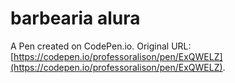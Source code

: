 # barbearia alura

A Pen created on CodePen.io. Original URL: [https://codepen.io/professoralison/pen/ExQWELZ](https://codepen.io/professoralison/pen/ExQWELZ).

